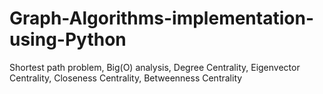 # Graph-Algorithms-implementation-using-Python
Shortest path problem, Big(O) analysis, Degree Centrality, Eigenvector Centrality, Closeness Centrality, Betweenness Centrality
